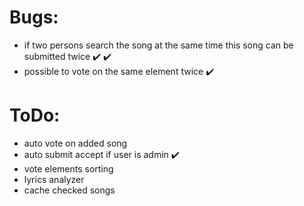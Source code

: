 # Bugs:
* if two persons search the song at the same time this song can be submitted twice ✔️ ✔️
* possible to vote on the same element twice ✔️

# ToDo:

* auto vote on added song
* auto submit accept if user is admin ✔️
* vote elements sorting
* lyrics analyzer
* cache checked songs
